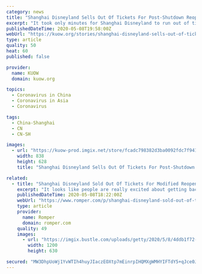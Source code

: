 ```yaml
---
category: news
title: "Shanghai Disneyland Sells Out Of Tickets For Post-Shutdown Reopening"
excerpt: "It took only minutes for Shanghai Disneyland to run out of tickets to Monday's reopening as people jumped at a chance to visit the amusement park for the first time since the COVID-19 outbreak forced it to close in late January. Visitors to the theme park will be required to wear face masks at all times unless they are eating. Shanghai ..."
publishedDateTime: 2020-05-08T19:58:00Z
webUrl: "https://kuow.org/stories/shanghai-disneyland-sells-out-of-tickets-for-post-shutdown-reopening"
type: article
quality: 50
heat: 60
published: false

provider:
  name: KUOW
  domain: kuow.org

topics:
  - Coronavirus in China
  - Coronavirus in Asia
  - Coronavirus

tags:
  - China-Shanghai
  - CN
  - CN-SH

images:
  - url: "https://kuow-prod.imgix.net/store/fcadc798382d3ba0092fdc7f94130a6c.png?fm=jpg&fit=max&w=1200&h=628&q=80"
    width: 838
    height: 628
    title: "Shanghai Disneyland Sells Out Of Tickets For Post-Shutdown Reopening"

related:
  - title: "Shanghai Disneyland Sold Out Of Tickets For Modified Reopening In Minutes"
    excerpt: "It looks like people are really excited about getting back to the Happiest Place On Earth. Shanghai Disneyland sold out of tickets ahead of its May 11 modified reopening within minutes of going on sale."
    publishedDateTime: 2020-05-08T18:22:00Z
    webUrl: "https://www.romper.com/p/shanghai-disneyland-sold-out-of-tickets-for-modified-reopening-in-minutes-22887666"
    type: article
    provider:
      name: Romper
      domain: romper.com
    quality: 49
    images:
      - url: "https://imgix.bustle.com/uploads/getty/2020/5/8/4ddb1f72-c83e-4353-955d-45713dbad788-getty-1222177448.jpg?w=1200&h=630&q=70&fit=crop&crop=faces&fm=jpg"
        width: 1200
        height: 630

secured: "MW3DhpUoWj1YvWTIh4huyJIaczEOXtp7mEinrpIHQMXgWMHYIFTdY5+qJce0JhmGy/V3COpnEr5L3VDbi4MEHCOEJvxdJHVGHh4Ujf+1Xcv4xWxWK4GNU46VMc/JfO0Mdrr5qpRTXPc07bFB8Mxrosl+6EGCXhcBInaqz8HZNYF3jHio4lL+cx85DR4NhcDPonduiCoV3DdOyNzO5zbi5vWzAxLQchc3P7gsx9RWJE0yBqHXVe5aatHRGk0FtLxWKBq/RZw16YklyaJVDF0cgqqyqsTKf9wu7Ij/UIdIqexREv3h4i2aJoJgEuyNvwUp;9cerpmaHwKxsF0KakSvboQ=="
---
```


